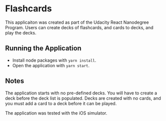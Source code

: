 # Flashcards
This applicaiton was created as part of the Udacity React Nanodegree Program. Users can create decks of flashcards, and cards to decks, and play the decks.

## Running the Application
- Install node packages with `yarn install`.
- Open the application with `yarn start`.

## Notes
The application starts with no pre-defined decks.  You will have to create a deck before the deck list is populated.  Decks are created with no cards, and you must add a card to a deck before it can be played.

The application was tested with the iOS simulator.